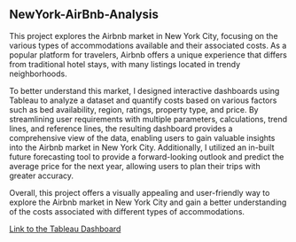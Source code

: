 ## NewYork-AirBnb-Analysis  

This project explores the Airbnb market in New York City, focusing on the various types of accommodations available and their associated costs. As a popular platform for travelers, Airbnb offers a unique experience that differs from traditional hotel stays, with many listings located in trendy neighborhoods.   

To better understand this market, I designed interactive dashboards using Tableau to analyze a dataset and quantify costs based on various factors such as bed availability, region, ratings, property type, and price. By streamlining user requirements with multiple parameters, calculations, trend lines, and reference lines, the resulting dashboard provides a comprehensive view of the data, enabling users to gain valuable insights into the Airbnb market in New York City. Additionally, I utilized an in-built future forecasting tool to provide a forward-looking outlook and predict the average price for the next year, allowing users to plan their trips with greater accuracy. 

Overall, this project offers a visually appealing and user-friendly way to explore the Airbnb market in New York City and gain a better understanding of the costs associated with different types of accommodations.

[Link to the Tableau Dashboard](https://public.tableau.com/app/profile/ankita.yadav7343/viz/NewYorkAirbnbAnalysis_16541343095450/Dashboard1)
